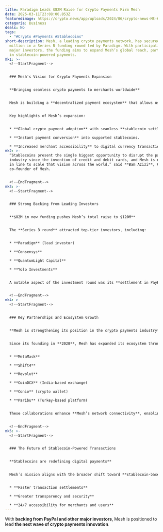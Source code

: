 ```yaml
---
title: Paradigm Leads $82M Raise for Crypto Payments Firm Mesh
date: 2025-03-11T23:08:00.853Z
featuredimage: https://crypto.news/app/uploads/2024/06/crypto-news-Mt-Gox-announced-the-start-of-payments-option01-1380x820.webp
categoria: Business
deals: No
tags:
  - "#Crypto #Payments #Stablecoins"
short-description: Mesh, a leading crypto payments network, has secured $82
  million in a Series B funding round led by Paradigm. With participation from
  major investors, the funding aims to expand Mesh’s global reach, particularly
  in stablecoin-powered payments.
mk1: >-
  <!--StartFragment-->


  ### Mesh’s Vision for Crypto Payments Expansion


  **Bringing seamless crypto payments to merchants worldwide**


  Mesh is building a **decentralized payment ecosystem** that allows users to pay with **Bitcoin (BTC), Ethereum (ETH), and Solana (SOL)** while merchants receive payments in **stablecoins** like **PayPal USD (PYUSD)**.


  Key highlights of Mesh’s expansion:


  * **Global crypto payment adoption** with seamless **stablecoin settlements**.

  * **Instant payment conversion** into supported stablecoins.

  * **Increased merchant accessibility** to digital currency transactions.
mk2: >-
  “Stablecoins present the single biggest opportunity to disrupt the payments
  industry since the invention of credit and debit cards, and Mesh is now first
  in line to scale that vision across the world,” said **Bam Azizi**, CEO and
  co-founder of Mesh.


  <!--EndFragment-->
mk3: >-
  <!--StartFragment-->


  ### Strong Backing from Leading Investors


  **$82M in new funding pushes Mesh’s total raise to $120M**


  The **Series B round** attracted top-tier investors, including:


  * **Paradigm** (lead investor)

  * **Consensys**

  * **QuantumLight Capital**

  * **Yolo Investments**


  A notable aspect of the investment round was its **settlement in PayPal USD (PYUSD)**, reflecting growing adoption of stablecoins for institutional transactions.


  <!--EndFragment-->
mk4: >-
  <!--StartFragment-->


  ### Key Partnerships and Ecosystem Growth


  **Mesh is strengthening its position in the crypto payments industry**


  Since its founding in **2020**, Mesh has expanded its ecosystem through **strategic partnerships** with major platforms, including:


  * **MetaMask**

  * **Shift4**

  * **Revolut**

  * **CoinDCX** (India-based exchange)

  * **Conio** (crypto wallet)

  * **Paribu** (Turkey-based platform)


  These collaborations enhance **Mesh’s network connectivity**, enabling seamless crypto transactions across **hundreds of exchanges, wallets, and financial services providers**.


  <!--EndFragment-->
mk5: >-
  <!--StartFragment-->


  ### The Future of Stablecoin-Powered Transactions


  **Stablecoins are redefining digital payments**


  Mesh’s mission aligns with the broader shift toward **stablecoin-based payments**, offering:


  * **Faster transaction settlements**

  * **Greater transparency and security**

  * **24/7 accessibility for merchants and users**
---
```

With **backing from PayPal and other major investors**, Mesh is positioned to lead **the next wave of crypto payments innovation**.

<!--EndFragment-->